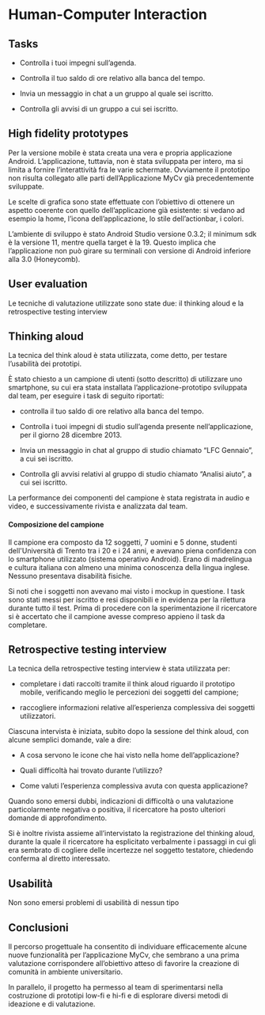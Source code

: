 # Human-Computer Interaction

## Tasks

* Controlla i tuoi impegni sull’agenda.

* Controlla il tuo saldo di ore relativo alla banca del tempo.

* Invia un messaggio in chat a un gruppo al quale sei iscritto.

* Controlla gli avvisi di un gruppo a cui sei iscritto.

## High fidelity prototypes

Per la versione mobile è stata creata una vera e propria applicazione Android. L’applicazione, tuttavia, non
è stata sviluppata per intero, ma si limita a fornire l’interattività fra le varie schermate. Ovviamente il
prototipo non risulta collegato alle parti dell’Applicazione MyCv già precedentemente sviluppate.

Le scelte di grafica sono state effettuate con l’obiettivo di ottenere un aspetto coerente con quello dell’applicazione già esistente: si vedano ad esempio la home, l’icona dell’applicazione,
lo stile dell’actionbar, i colori.

L’ambiente di sviluppo è stato Android Studio versione 0.3.2; il minimum sdk è la versione 11, mentre quella
target è la 19. Questo implica che l’applicazione non può girare su terminali con versione di Android
inferiore alla 3.0 (Honeycomb).

## User evaluation

Le tecniche di valutazione utilizzate sono state due: il thinking aloud e la retrospective testing interview

## Thinking aloud

La tecnica del think aloud è stata utilizzata, come detto, per testare l’usabilità dei prototipi.

È stato chiesto a un campione di utenti (sotto descritto) di utilizzare uno smartphone, su cui era stata
installata l’applicazione-prototipo sviluppata dal team, per eseguire i task di seguito riportati:

* controlla il tuo saldo di ore relativo alla banca del tempo.

* Controlla i tuoi impegni di studio sull’agenda presente nell’applicazione, per il giorno 28 dicembre 2013.

* Invia un messaggio in chat al gruppo di studio chiamato “LFC Gennaio”, a cui sei iscritto.

* Controlla gli avvisi relativi al gruppo di studio chiamato “Analisi aiuto”, a cui sei iscritto.

La performance dei componenti del campione è stata registrata in audio e video, e successivamente rivista
e analizzata dal team.

#### Composizione del campione

Il campione era composto da 12 soggetti, 7 uomini e 5 donne, studenti dell'Università di Trento tra i 20 e i 24 anni, e avevano piena confidenza con lo smartphone utilizzato (sistema operativo Android). Erano di madrelingua e cultura italiana con almeno una
minima conoscenza della lingua inglese. Nessuno presentava disabilità fisiche.

Si noti che i soggetti non avevano mai visto i mockup in questione. I task sono stati messi per iscritto e resi
disponibili e in evidenza per la rilettura durante tutto il test. Prima di procedere con la sperimentazione il
ricercatore si è accertato che il campione avesse compreso appieno il task da completare.

## Retrospective testing interview

La tecnica della retrospective testing interview è stata utilizzata per:

* completare i dati raccolti tramite il think aloud riguardo il prototipo mobile, verificando meglio le percezioni dei soggetti del campione;

* raccogliere informazioni relative all’esperienza complessiva dei soggetti utilizzatori.

Ciascuna intervista è iniziata, subito dopo la sessione del think aloud, con alcune semplici domande, vale a
dire:

* A cosa servono le icone che hai visto nella home dell’applicazione?

* Quali difficoltà hai trovato durante l’utilizzo?

* Come valuti l’esperienza complessiva avuta con questa applicazione?

Quando sono emersi dubbi, indicazioni di difficoltà o una valutazione particolarmente negativa o positiva, il
ricercatore ha posto ulteriori domande di approfondimento.

Si è inoltre rivista assieme all’intervistato la registrazione del thinking aloud, durante la quale il ricercatore ha
esplicitato verbalmente i passaggi in cui gli era sembrato di cogliere delle incertezze nel soggetto testatore,
chiedendo conferma al diretto interessato.

## Usabilità

Non sono emersi problemi di usabilità di nessun tipo

## Conclusioni

Il percorso progettuale ha consentito di individuare efficacemente alcune nuove funzionalità per
l’applicazione MyCv, che sembrano a una prima valutazione corrispondere all’obiettivo atteso di favorire la
creazione di comunità in ambiente universitario.

In parallelo, il progetto ha permesso al team di sperimentarsi nella costruzione di prototipi low-fi e hi-fi e di
esplorare diversi metodi di ideazione e di valutazione.

